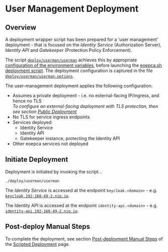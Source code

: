 # User Management Deployment

## Overview

A deployment wrapper script has been prepared for a 'user management' deployment - that is focused on the _Identity Service_ (Authorization Server), _Identity API_ and _Gatekeeper_ (Protection Policy Enforcement).

The script [`deploy/userman/userman`](https://github.com/EOEPCA/deployment-guide/blob/eoepca-v1.4/deploy/userman/userman) achieves this by appropriate [configuration of the environment variables](scripted-deployment.md#environment-variables), before launching the [eoepca.sh deployment script](scripted-deployment.md#command-line-arguments). The deployment configuration is captured in the file [`deploy/userman/userman-options`](https://github.com/EOEPCA/deployment-guide/blob/eoepca-v1.4/deploy/userman/userman-options).

The user-management deployment applies the following configuration:

* Assumes a private deployment - i.e. no external-facing IP/ingress, and hence no TLS<br>
  _To configure an external-facing deployment with TLS protection, then see section [Public Deployment](scripted-deployment.md#public-deployment)_
* No TLS for service ingress endpoints
* Services deployed:
    * Identity Service
    * Identity API
    * Gatekeeper instance, protecting the Identity API
* Other eoepca services not deployed

## Initiate Deployment

Deployment is initiated by invoking the script...

```
./deploy/userman/userman
```

The _Identity Service_ is accessed at the endpoint `keycloak.<domain>` - e.g. [`keycloak.192-168-49-2.nip.io`](http://keycloak.192-168-49-2.nip.io/).

The Identity API is accessed at the endpoint `identity-api.<domain>` - e.g. [`identity-api.192-168-49-2.nip.io`](http://identity-api.192-168-49-2.nip.io/).

## Post-deploy Manual Steps

To complete the deployment, see section [Post-deployment Manual Steps](./scripted-deployment.md#post-deployment-manual-steps) of the [Scripted Deployment](./scripted-deployment.md) page.
